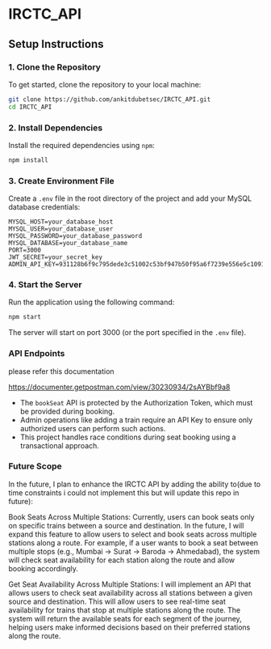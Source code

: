 # IRCTC_API

## Setup Instructions

### 1. Clone the Repository

To get started, clone the repository to your local machine:
```bash
git clone https://github.com/ankitdubetsec/IRCTC_API.git
cd IRCTC_API
```


### 2. Install Dependencies

Install the required dependencies using `npm`:

```bash
npm install
```

### 3. Create Environment File

Create a `.env` file in the root directory of the project and add your MySQL database credentials:

```
MYSQL_HOST=your_database_host
MYSQL_USER=your_database_user
MYSQL_PASSWORD=your_database_password
MYSQL_DATABASE=your_database_name
PORT=3000
JWT_SECRET=your_secret_key
ADMIN_API_KEY=931128b6f9c795dede3c51002c53bf947b50f95a6f7239e556e5c1091c05fce2
```

### 4. Start the Server

Run the application using the following command:

```bash
npm start
```

The server will start on port 3000 (or the port specified in the `.env` file).

### API Endpoints

please refer this documentation

https://documenter.getpostman.com/view/30230934/2sAYBbf9a8

- The `bookSeat` API is protected by the Authorization Token, which must be provided during booking.
- Admin operations like adding a train require an API Key to ensure only authorized users can perform such actions.
- This project handles race conditions during seat booking using a transactional approach.

### Future Scope

In the future, I plan to enhance the IRCTC API by adding the ability to(due to time constraints i could not implement this but will update this repo in future):

Book Seats Across Multiple Stations:
Currently, users can book seats only on specific trains between a source and destination. In the future, I will expand this feature to allow users to select and book seats across multiple stations along a route. For example, if a user wants to book a seat between multiple stops (e.g., Mumbai -> Surat -> Baroda -> Ahmedabad), the system will check seat availability for each station along the route and allow booking accordingly.

Get Seat Availability Across Multiple Stations:
I will implement an API that allows users to check seat availability across all stations between a given source and destination. This will allow users to see real-time seat availability for trains that stop at multiple stations along the route. The system will return the available seats for each segment of the journey, helping users make informed decisions based on their preferred stations along the route.
